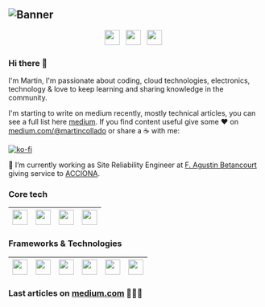 ![Banner](https://github.com/mcolladoio/mcolladoio/blob/master/icons/linkedin.png?raw=true)
---
<p align='center'>
<a href="https://medium.com/@martincollado"><img height="30" src="https://github.com/mcolladoio/mcolladoio/blob/master/icons/medium.png?raw=true"></a>&nbsp;&nbsp;
<a href="https://martincollado.dev"><img height="30" src="https://github.com/mcolladoio/mcolladoio/blob/master/icons/web-programming.png?raw=true"></a>&nbsp;&nbsp;
<a href="https://www.linkedin.com/in/martincollado-dev"><img height="30" src="https://github.com/mcolladoio/mcolladoio/blob/master/icons/linkedin.png?raw=true"></a>&nbsp;&nbsp;
</p>
    
### Hi there 👋 

I'm Martin, I'm passionate about coding, cloud technologies, electronics, technology & love to keep learning and sharing knowledge in the community. 

I'm starting to write on medium recently, mostly technical articles, you can see a full list here [medium](https://medium.com/@martincollado). If you find content useful give some ♥  on [medium.com/@martincollado](https://medium.com/@martincollado) or share a ☕️ with me:

[![ko-fi](https://www.ko-fi.com/img/githubbutton_sm.svg)](https://ko-fi.com/martincollado)

🔭 I’m currently working as Site Reliability Engineer at [F. Agustin Betancourt](https://fundacionabetancourt.org/) giving service to [ACCIONA](https://acciona.com).


### Core tech

| <img height="30" src="https://github.com/mcolladoio/mcolladoio/blob/master/icons/python.png?raw=true"> | <img height="30" src="https://github.com/mcolladoio/mcolladoio/blob/master/icons/kubernetes.png?raw=true"> | <img height="30" src="https://github.com/mcolladoio/mcolladoio/blob/master/icons/aws.png?raw=true"> | <img height="30" src="https://github.com/mcolladoio/mcolladoio/blob/master/icons/gcp.png?raw=true"> | 
|--------------------------------------------------------------------------------------------------------|------------------------------------------------------------------------------------------------------------|-----------------------------------------------------------------------------------------------------|-----------------------------------------------------------------------------------------------------|

### Frameworks & Technologies

| <img height="30" src="https://github.com/mcolladoio/mcolladoio/blob/master/icons/docker.png?raw=true"> | <img height="30" src="https://github.com/mcolladoio/mcolladoio/blob/master/icons/vue.png?raw=true"> | <img height="30" src="https://github.com/mcolladoio/mcolladoio/blob/master/icons/angular.png?raw=true">  | <img height="30" src="https://github.com/mcolladoio/mcolladoio/blob/master/icons/ionic-flat.png?raw=true">  | <img height="30" src="https://github.com/mcolladoio/mcolladoio/blob/master/icons/graphql.png?raw=true">  | <img height="30" src="https://github.com/mcolladoio/mcolladoio/blob/master/icons/hasura.png?raw=true">  |
|--------------------------------------------------------------------------------------------------------|-----------------------------------------------------------------------------------------------------|---|---|---|---|


### Last articles on [medium.com](https://medium.com/@martincollado) 👨🏼‍💻

<!-- BLOG-POST-LIST:START -->

<!-- BLOG-POST-LIST:END -->


<!--
**martincollado/martincollado** is a ✨ _special_ ✨ repository because its `README.md` (this file) appears on your GitHub profile.

Here are some ideas to get you started:

- 🔭 I’m currently working on ...
- 🌱 I’m currently learning ...
- 👯 I’m looking to collaborate on ...
- 🤔 I’m looking for help with ...
- 💬 Ask me about ...
- 📫 How to reach me: ...
- 😄 Pronouns: ...
- ⚡ Fun fact: ...
-->
